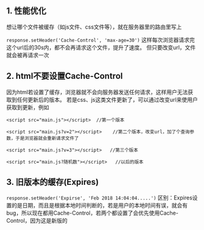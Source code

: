 ## 1. 性能优化
想让哪个文件被缓存（如js文件、css文件等），就在服务器里的路由里写上

`response.setHeader('Cache-Control', 'max-age=30')`
这样每次浏览器请求完这个url后的30s内，都不会再请求这个文件，提升了速度。
但只要改变url，文件就会被再请求一次

## 2. html不要设置Cache-Control
因为html若设置了缓存，浏览器就不会向服务器发送任何请求，这样用户无法获取到任何更新后的版本。
若是css、js这类文件更新了，可以通过改变url来使用户获取到更新，例如
```
<script src="main.js"></script>  //第一个版本

<script src="main.js?v=2"></script>    //第二个版本，改变url，加了个查询参数，于是浏览器就会重新请求文件了

<script src="main.js?v=3"></script>   //第三个版本

<script src="main.js?随机数"></script>   //以后的版本
```

## 3. 旧版本的缓存(Expires)
`response.setHeader('Expirse', 'Feb 2018 14:04:04.....')`
区别：Expires设置的是日期，而且是根据本地时间判断的，若是用户的本地时间有误，就会有bug，所以现在都用Cache-Control，若两个都设置了会优先使用Cache-Control，因为这是新版的